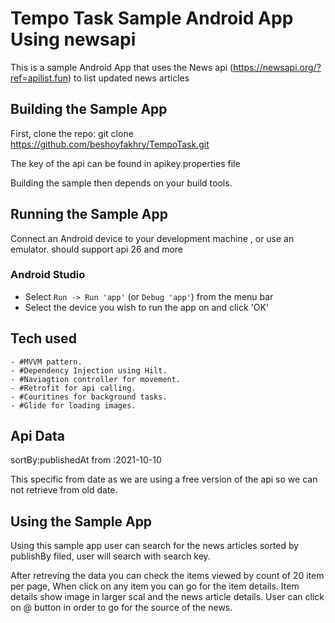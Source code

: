 Tempo Task Sample Android App Using newsapi
===========================================

This is a sample Android App that uses the News api (https://newsapi.org/?ref=apilist.fun)
to list updated news articles

## Building the Sample App

First, clone the repo:
 git clone https://github.com/beshoyfakhry/TempoTask.git

The key of the api can be found in apikey.properties file

Building the sample then depends on your build tools.


## Running the Sample App

Connect an Android device to your development machine , or use an emulator.
should support api 26 and more

### Android Studio

* Select `Run -> Run 'app'` (or `Debug 'app'`) from the menu bar
* Select the device you wish to run the app on and click 'OK'

## Tech used
    - #MVVM pattern.
    - #Dependency Injection using Hilt.
    - #Naviagtion controller for movement.
    - #Retrofit for api calling.
    - #Couritines for background tasks.
    - #Glide for loading images.


## Api Data
 sortBy:publishedAt
 from  :2021-10-10  
 
 This specific from date as we are using a free version of the api so we can not retrieve from old date.

## Using the Sample App

Using this sample app user can search for the news articles sorted by publishBy filed,
user will search with search key.

After retreving the data you can check the items viewed by count of 20 item per page,
When click on any item you can go for the item details.
Item details show image in larger scal and the news article details.
User can click on @ button in order to go for the source of the news.
